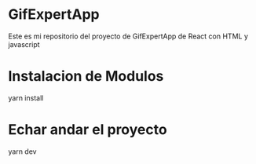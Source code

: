 # GifExpertApp

Este es mi repositorio del proyecto de GifExpertApp de React con HTML y javascript

# Instalacion de Modulos

yarn install

# Echar andar el proyecto

yarn dev